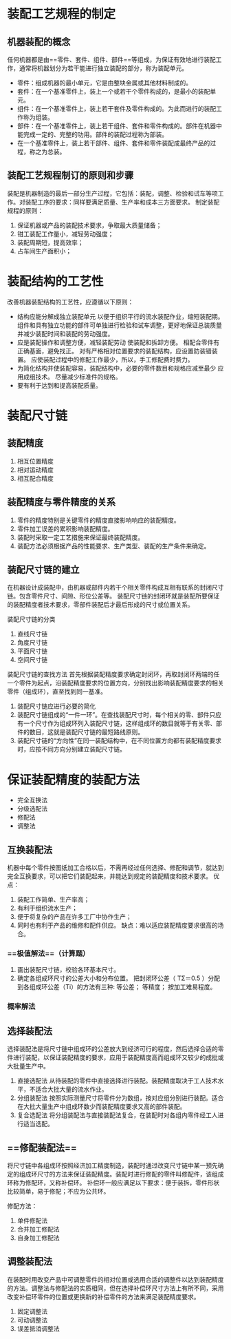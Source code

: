 # 装配工艺规程的制定
## 机器装配的概念
任何机器都是由==零件、套件、组件、部件==等组成，为保证有效地进行装配工作，通常将机器划分为若干能进行独立装配的部分，称为装配单元。
- 零件：组成机器的最小单元，它是由整块金属或其他材料制成的。
- 套件：在一个基准零件上，装上一个或若干个零件构成的，是最小的装配单元。
- 组件：在一个基准零件上，装上若干套件及零件构成的。为此而进行的装配工作称为组装。
- 部件：在一个基准零件上，装上若干组件、套件和零件构成的。部件在机器中能完成一定的、完整的功用。部件的装配过程称为部装。
- 在一个基准零件上，装上若干部件、组件、套件和零件装配成最终产品的过程，称之为总装。

## 装配工艺规程制订的原则和步骤
装配是机器制造的最后一部分生产过程，它包括：装配，调整、检验和试车等项工作。对装配工序的要求：同样要满足质量、生产率和成本三方面要求。
制定装配规程的原则：
1. 保证机器或产品的装配技术要求，争取最大质量储备；
2. 钳工装配工作量小，减轻劳动强度；
3. 装配周期短，提高效率；
4. 占车间生产面积小；

# 装配结构的工艺性
改善机器装配结构的工艺性，应遵循以下原则：
- 结构应能分解成独立装配单元
	以便于组织平行的流水装配作业，缩短装配期。
	组件和具有独立功能的部件可单独进行检验和试车调整，更好地保证总装质量并减少装配时间和装配的劳动强度。
- 应是装配操作和调整方便，减轻装配劳动
	使装配和拆卸方便。
	相配合零件有正确基面，避免找正。
	对有严格相对位置要求的装配结构，应设置防装错装置。
	应使装配过程中的修配工作最少，所以，手工修配费时费力。
- 为简化结构并使装配容易，装配结构中，必要的零件数目和规格应减至最少
	应用成组技术。
	尽量减少标准件的规格。
- 要有利于达到和提高装配质量。

# 装配尺寸链
## 装配精度
1. 相互位置精度
2. 相对运动精度
3. 相互配合精度

## 装配精度与零件精度的关系
1. 零件的精度特别是关键零件的精度直接影响响应的装配精度。
2. 零件加工误差的累积影响装配精度。
3. 装配时采取一定工艺措施来保证最终装配精度。
4. 装配方法必须根据产品的性能要求、生产类型、装配的生产条件来确定。

## 装配尺寸链的建立
在机器设计成装配中，由机器或部件内若干个相关零件构成互相有联系的封闭尺寸链。包含零件尺寸、间隙、形位公差等。
装配尺寸链的封闭环就是装配所要保证的装配精度者技术要求，零部件装配后才最后形成的尺寸或位置关系。

装配尺寸链的分类
1. 直线尺寸链
2. 角度尺寸链
3. 平面尺寸链
4. 空间尺寸链

装配尺寸链的查找方法
首先根据装配精度要求确定封闭环，再取封闭环两端的任一个零件为起点，沿装配精度要求的位置方向，分别找出影响装配精度要求的相关零件（组成环），直至找到同一基准。
1. 装配尺寸链应进行必要的简化
2. 装配尺寸链组成的“一件一环”。在查找装配尺寸时，每个相关的零、部件只应有一个尺寸作为组成环列入装配尺寸链，这样组成环的数目就等于有关零、部件的数目，这就是装配尺寸链的最短路线原则。
3. 装配尺寸链的“方向性”在同一装配结构中，在不同位置方向都有装配精度要求时，应按不同方向分别建立装配尺寸链。

# 保证装配精度的装配方法
- 完全互换法
- 分级选配法
- 修配法
- 调整法
## 互换装配法
机器中每个零件按图纸加工合格以后，不需再经过任何选择、修配和调节，就达到完全互换要求，可以把它们装配起来，并能达到规定的装配精度和技术要求。
优点：
1. 装配工作简单、生产率高；
2. 有利于组织流水生产；
3. 便于将复杂的产品在许多工厂中协作生产；
4. 同时也有利于产品的维修和配件供应。
缺点：难以适应装配精度要求很高的场合。

### ==极值解法==（计算题）
1. 画出装配尺寸链，校验各环基本尺寸。
2. 确定各组成环尺寸的公差大小和分布位置。
	把封闭环公差（ TΣ＝0.5 ）分配到各组成环公差（Ti）的方法有三种:
	等公差；
	等精度；
	按加工难易程度。

### 概率解法

## 选择装配法
选择装配法是将尺寸链中组成环的公差放大到经济可行的程度，然后选择合适的零件进行装配，以保证装配精度的要求，应用于装配精度高而组成环又较少的成批或大批量生产中。
1. 直接选配法
	从待装配的零件中直接选择进行装配。装配精度取决于工人技术水平，不适合大批大量的流水作业。
2. 分组装配法
	按照实际测量尺寸将零件分为数组，按对应组分别进行装配。适合在大批大量生产中组成环数少而装配精度要求又高的部件装配。
3. 复合选配法
	将分组装配法与直接装配法复合，在装配时对各组内零件经工人进行适当选配。

## ==修配装配法==
将尺寸链中各组成环按照经济加工精度制造，装配时通过改变尺寸链中某一预先确定的组成环尺寸的方法来保证装配精度。装配时进行修配的零件叫修配件，该组成环称为修配环，又称补偿环。
补偿环一般应满足以下要求：便于装拆，零件形状比较简单，易于修配；不应为公共环。

修配方法：
1. 单件修配法
2. 合并加工修配法
3. 自身加工修配法

## 调整装配法
在装配时用改变产品中可调整零件的相对位置或选用合适的调整件以达到装配精度的方法。调整法与修配法的实质相同，但在选择补偿环尺寸方法上有所不同，采用改变补偿环零件的位置或更换新的补偿零件的方法来满足装配精度要求。
1. 固定调整法
2. 可动调整法
3. 误差抵消调整法